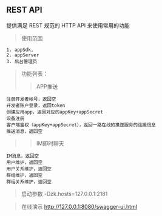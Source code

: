 ## REST API

提供满足 REST 规范的 HTTP API 来使用常用的功能

>使用范围

    1. appSdk,
    2. appServer
    3. 后台管理员

>功能列表：
>>APP推送

    注册开发者帐号，返回空
    开发者账户登录，返回token
    创建应用app，返回对应的appKey+appSecret
    设备注册
    客户端鉴权（appKey+appSecret），返回一路在线的推送服务的连接信息
    推送消息，返回空
    
>>IM即时聊天

    IM消息，返回空
    用户维护，返回空
    用户关系维护，返回空
    群组维护，返回空
    群组关系维护，返回空
    
>启动参数 -Dzk.hosts=127.0.0.1:2181

>在线演示 http://127.0.0.1:8080/swagger-ui.html